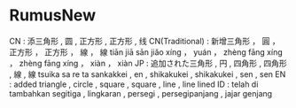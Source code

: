 # RumusNew
CN :
添三角形 , 圆 , 正方形 , 正方形 , 线
CN(Traditional) :
新增三角形 ， 圓 ， 正方形 ， 正方形 ， 線 ， 線
tiān jiā sān jiǎo xíng ， yuán ， zhèng fāng xíng ， zhèng fāng xíng ， xiàn ， xiàn
JP :
追加された三角形 , 円 , 四角形 , 四角形 , 線 , 線
tsuika sa re ta sankakkei , en , shikakukei , shikakukei , sen , sen
EN :
added triangle , circle , square , square , line , line lined
ID :
telah di tambahkan segitiga , lingkaran , persegi , persegipanjang , jajar genjang
